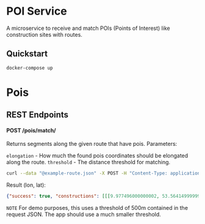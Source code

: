 # POI Service

A microservice to receive and match POIs (Points of Interest) like construction sites with routes.

## Quickstart

```bash
docker-compose up
```

# Pois
## REST Endpoints
#### POST /pois/match/

Returns segments along the given route that have pois.
Parameters: 

`elongation` - How much the found pois coordinates should be elongated along the route.
`threshold` - The distance threshold for matching.

```bash
curl --data "@example-route.json" -X POST -H "Content-Type: application/json" http://localhost:8000/pois/match
```
Result (lon, lat):
```json
{"success": true, "constructions": [[[9.977496000000002, 53.564149999999984], [9.977694, 53.56415699999998], [9.977496000000002, 53.564149999999984], [9.977694, 53.56415699999998], [9.977694, 53.56415699999998], [9.977958627965453, 53.56414820272195]], [[9.98810265231947, 53.56217294016669], [9.988394, 53.56202399999999], [9.988394, 53.56202399999999], [9.988813282899335, 53.56180154483703]], [[9.9899041225617, 53.561168318642814], [9.99005, 53.56103999999997], [9.99005, 53.56103999999997], [9.989899, 53.56097299999999], [9.989899, 53.56097299999999], [9.990058999999999, 53.56079099999999], [9.989899, 53.56097299999999], [9.990058999999999, 53.56079099999999]]], "accidenthotspots": [[[9.989981906465397, 53.561009786325585], [9.989899, 53.56097299999999], [9.989899, 53.56097299999999], [9.990058999999999, 53.56079099999999], [9.989899, 53.56097299999999], [9.990058999999999, 53.56079099999999]]], "greenwaves": [], "veloroutes": [[[9.989981906465397, 53.561009786325585], [9.989899, 53.56097299999999], [9.989899, 53.56097299999999], [9.990058999999999, 53.56079099999999], [9.989899, 53.56097299999999], [9.990058999999999, 53.56079099999999]]]}
```

`NOTE` For demo purposes, this uses a threshold of 500m contained in the request JSON. The app should use a much smaller threshold.
